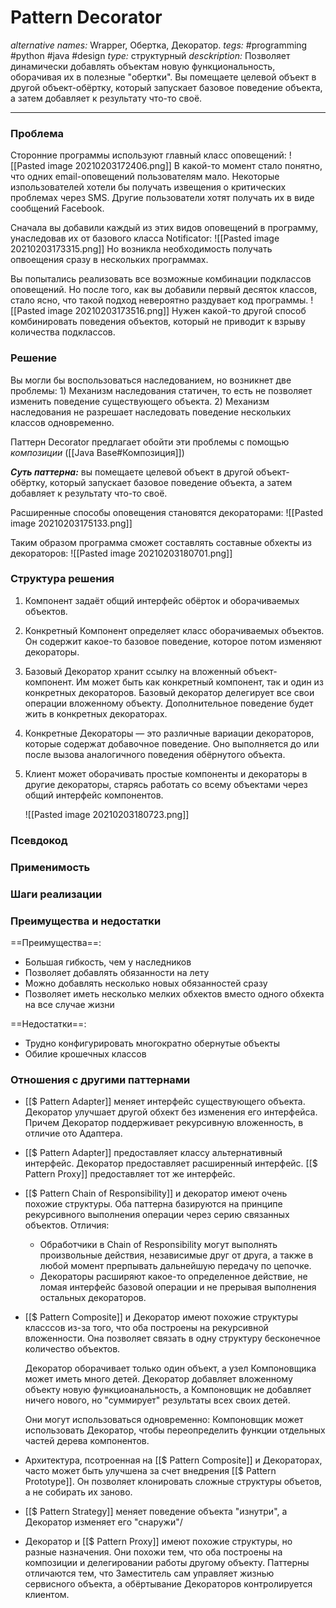 # Pattern Decorator
*alternative names:* Wrapper, Обертка, Декоратор.
*tegs:* #programming #python #java #design 
*type:* структурный
*desckription:* Позволяет динамически добавлять объектам новую функциональность, оборачивая их в полезные "обертки". Вы помещаете целевой объект в другой объект-обёртку, который запускает базовое поведение объекта, а затем добавляет к результату что-то своё.

---
### Проблема
Сторонние программы используют главный класс оповещений:
![[Pasted image 20210203172406.png]]
В какой-то момент стало понятно, что одних email-оповещений пользователям мало. Некоторые изпользователей хотели бы получать извещения о критических проблемах через SMS. Другие пользователи хотят получать их в виде сообщений Facebook.

Сначала вы добавили каждый из этих видов оповещений в
программу, унаследовав их от базового класса
Notificator: ![[Pasted image 20210203173315.png]] Но возникла необходимость получать опвоещения сразу в нескольких программах. 

Вы попытались реализовать все возможные комбинации подклассов оповещений. Но после того, как вы добавили первый десяток классов, стало ясно, что такой подход невероятно раздувает код программы.
![[Pasted image 20210203173516.png]] Нужен какой-то другой способ комбинировать
поведения объектов, который не приводит к взрыву
количества подклассов.

### Решение
Вы могли бы воспользоваться наследованием, но возникнет две проблемы: 1) Механизм наследования статичен, то есть не позволяет изменить поведение существующего объекта. 2) Механизм наследования не разрешает наследовать поведение нескольких классов одновременно. 

Паттерн Decorator предлагает обойти эти проблемы с помощью *композиции* ([[Java Base#Композиция]])

***Суть паттерна:*** вы помещаете целевой объект в другой объект-обёртку, который запускает базовое поведение объекта, а затем добавляет к результату что-то своё.

Расширенные способы оповещения становятся декораторами: ![[Pasted image 20210203175133.png]]

Таким образом программа сможет составлять составные обхекты из декораторов: ![[Pasted image 20210203180701.png]]


### Структура решения
1. Компонент задаёт общий интерфейс обёрток и оборачиваемых объектов.
2. Конкретный Компонент определяет класс оборачиваемых объектов. Он содержит какое-то базовое поведение, которое потом изменяют декораторы.
3. Базовый Декоратор хранит ссылку на вложенный объект- компонент. Им может быть как конкретный компонент, так и один из конкретных декораторов. Базовый декоратор делегирует все свои операции вложенному объекту. Дополнительное поведение будет жить в конкретных декораторах.
4. Конкретные Декораторы — это различные вариации декораторов, которые содержат добавочное поведение. Оно выполняется до или после вызова аналогичного поведения обёрнутого объекта.
5. Клиент может оборачивать простые компоненты и декораторы в другие декораторы, старясь работать со всему объектами через общий интерфейс компонентов.

	![[Pasted image 20210203180723.png]]
	
### Псевдокод


### Применимость


### Шаги реализации


### Преимущества и недостатки
==Преимущества==:
- Большая гибкость, чем у наследников
- Позволяет добавлять обязанности на лету
- Можно добавлять несколько новых обязанностей сразу
- Позволяет иметь несколько мелких обхектов вместо одного обхекта на все случае жизни

==Недостатки==:
- Трудно конфигурировать многократно обернутые объекты
- Обилие крошечных классов

### Отношения с другими паттернами 
- [[$ Pattern Adapter]] меняет интерфейс существующего объекта. Декоратор улучшает другой обхект без изменения его интерфейса. Причем Декоратор поддерживает рекурсивную вложенность, в отличие ото Адаптера.
- [[$ Pattern Adapter]] предоставляет классу альтернативный интерфейс. Декоратор предоставляет расширенный интерфейс. [[$ Pattern Proxy]] предоставляет тот же интерфейс.
- [[$ Pattern Chain of Responsibility]] и декоратор имеют очень похожие структуры. Оба паттерна базируются на принципе рекурсивного выполнения операции через серию связанных объектов. Отличия: 
	- Обработчики в Chain of Responsibility могут выполнять произвольные действия, независимые друг от друга, а также в любой момент прерпывать дальнейшую передачу по цепочке. 
	- Декораторы расширяют какое-то определенное действие, не ломая интерфейс базовой операции и не прерывая выполнения остальных декораторов.
- [[$ Pattern Composite]] и Декоратор имеют похожие структуры класссов из-за того, что оба построены на рекурсивной вложенности. Она позволяет связать в одну структуру бесконечное количество объектов. 

	Декоратор оборачивает только один объект, а узел Компоновщика может иметь много детей. Декоратор добавляет вложенному объекту новую функциоанальность, а Компоновщик не добавляет ничего нового, но "суммирует" результаты всех своих детей. 
	
	Они могут использоваться одновременно: Компоновщик может использовать Декоратор, чтобы переопределить функции отдельных частей дерева компонентов.
	
- Архитектура, псотроенная на [[$ Pattern Composite]] и Декораторах, часто может быть улучшена за счет внедрения [[$ Pattern Prototype]]. Он позволяет клонировать сложные структуры объетов, а не собирать их заново.
- [[$ Pattern Strategy]] меняет поведение объекта "изнутри", а Декоратор изменяет его "снаружи"/
- Декоратор и [[$ Pattern Proxy]] имеют похожие структуры, но разные назначения. Они похожи тем, что оба построены на композиции и делегировании работы другому объекту. Паттерны отличаются тем, что Заместитель сам управляет жизнью сервисного объекта, а обёртывание Декораторов контролируется клиентом.